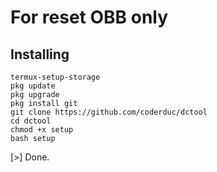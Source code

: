 # For reset OBB only
## Installing
```
termux-setup-storage
pkg update
pkg upgrade
pkg install git
git clone https://github.com/coderduc/dctool
cd dctool
chmod +x setup
bash setup
```
[>] Done.
